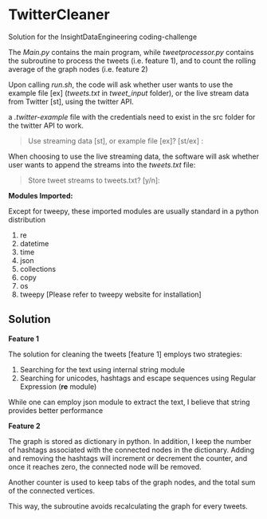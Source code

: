 # TwitterCleaner #

Solution for the InsightDataEngineering coding-challenge

The *Main.py* contains the main program, while *tweetprocessor.py* contains the subroutine to process the tweets (i.e. feature 1), and to count the rolling average of the graph nodes (i.e. feature 2)

Upon calling *run.sh*, the code will ask whether user wants to use the example file [ex] (*tweets.txt* in *tweet_input* folder), or the live stream data from Twitter [st], using the twitter API.

a *.twitter-example* file with the credentials need to exist in the src folder for the twitter API to work.
    
> Use streaming data [st], or example file [ex]? [st/ex] : 

When choosing to use the live streaming data, the software will ask whether user wants to append the streams into the *tweets.txt* file:

> Store tweet streams to tweets.txt? [y/n]: 

**Modules Imported:**

Except for tweepy, these imported modules are usually standard in a python distribution

1. re
2. datetime
3. time
4. json
5. collections
6. copy
7. os
8. tweepy [Please refer to tweepy website for installation]

## Solution ##

**Feature 1**

The solution for cleaning the tweets [feature 1] employs two strategies: 

1. Searching for the text using internal string module
2. Searching for unicodes, hashtags and escape sequences using Regular Expression (**re** module)

While one can employ json module to extract the text, I believe that string provides better performance

**Feature 2**

The graph is stored as dictionary in python. In addition, I keep the number of hashtags associated with the connected nodes in the dictionary. Adding and removing the hashtags will increment or decrement the counter, and once it reaches zero, the connected node will be removed.

Another counter is used to keep tabs of the graph nodes, and the total sum of the connected vertices.

This way, the subroutine avoids recalculating the graph for every tweets.